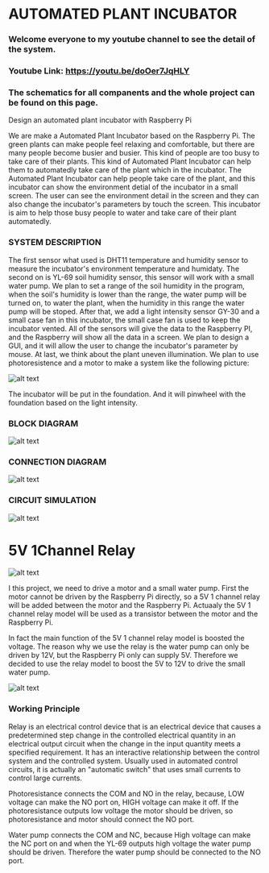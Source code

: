 # AUTOMATED PLANT INCUBATOR
### Welcome everyone to my youtube channel to see the detail of the system. 
### Youtube Link: https://youtu.be/doOer7JqHLY
### The schematics for all companents and the whole project can be found on this page.
Design an automated plant incubator with Raspberry Pi

We are make a Automated Plant Incubator based on the Raspberry Pi. The green plants can make people feel relaxing and comfortable, but there are many people become busier and busier. This kind of people are too busy to take care of their plants. This kind of Automated Plant Incubator can help them to automatedly take care of the plant which in the incubator. The Automated Plant Incubator can help people take care of the plant, and this incubator can show the environment detial of the incubator in a small screen. The user can see the environment detail in the screen and they can also change the incubator's parameters by touch the screen. This incubator is aim to help those busy people to water and take care of their plant automatedly.

### SYSTEM DESCRIPTION

The first sensor what used is DHT11 temperature and humidity sensor to measure the incubator's environment temperature and humidaty. The second on is YL-69 soil humidity sensor, this sensor will work with a small water pump. We plan to set a range of the soil humidity in the program, when the soil's humidity is lower than the range, the water pump will be turned on, to water the plant, when the humidity in this range the water pump will be stoped. After that, we add a light intensity sensor GY-30 and a small case fan in this incubator, the small case fan is used to keep the incubator vented. All of the sensors will give the data to the Raspberry PI, and the Raspberry will show all the data in a screen. We plan to design a GUI, and it will allow the user to change the incubator's parameter by mouse. 
At last, we think about the plant uneven illumination. We plan to use photoresistence and a motor to make a system like the following picture:

![alt text](https://github.com/Kenny840394191/Automated-Plant-Incubator/blob/master/Motor.png)

The incubator will be put in the foundation. And it will pinwheel with the foundation based on the light intensity.

### BLOCK DIAGRAM

![alt text](https://github.com/Kenny840394191/Automated-Plant-Incubator/blob/master/Block%20Diagram.png)

### CONNECTION DIAGRAM

![alt text](https://github.com/Kenny840394191/Automated-Plant-Incubator/blob/master/Connection%20Diagram.png)

### CIRCUIT SIMULATION
![alt text](https://github.com/Kenny840394191/Automated-Plant-Incubator/blob/master/Circuit%20simulation.png)


# 5V 1Channel Relay
![alt text](https://github.com/Kenny840394191/Automated-Plant-Incubator/blob/master/5V%201Channel%20Relay.jpg)

I this project, we need to drive a motor and a small water pump. 
First the motor cannot be driven by the Raspberry Pi directly, so a 5V 1 channel relay will be added between the motor and the Raspberry Pi. Actuaaly the 5V 1 channel relay model will be used as a transistor between the motor and the Raspberry Pi.

In fact the main function of the 5V 1 channel relay model is boosted the voltage. The reason why we use the relay is the water pump can only be driven by 12V, but the Raspberry Pi only can supply 5V. Therefore we decided to use the relay model to boost the 5V to 12V to drive the small water pump. 

![alt text](https://github.com/Kenny840394191/Automated-Plant-Incubator/blob/master/Relay%20model%20and%20water%20pump.jpg)

### Working Principle
Relay is an electrical control device that is an electrical device that causes a predetermined step change in the controlled electrical quantity in an electrical output circuit when the change in the input quantity meets a specified requirement. It has an interactive relationship between the control system and the controlled system. Usually used in automated control circuits, it is actually an "automatic switch" that uses small currents to control large currents.

Photoresistance connects the COM and NO in the relay, because, LOW voltage can make the NO port on, HIGH voltage can make it off. If the photoresistance outputs low voltage the motor should be driven, so photoresistance and motor should connect the NO port.

Water pump connects the COM and NC, because High voltage can make the NC port on and when the YL-69 outputs high voltage the water pump should be driven. Therefore the water pump should be connected to the NO port. 
